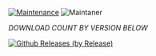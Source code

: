 [![Maintenance](https://img.shields.io/badge/Maintained%3F-yes-green.svg)](https://GitHub.com/Naereen/StrapDown.js/graphs/commit-activity)   ![Maintaner](https://img.shields.io/badge/maintainer-Box_In_A_Box⁮⁮⁮-blue)

*DOWNLOAD COUNT BY VERSION BELOW*

[![Github Releases (by Release)](https://img.shields.io/github/downloads/HyconOS-Releases/merlin/V2.5/total.svg)](https://GitHub.com/Hycon-Releases/merlin/releases)

